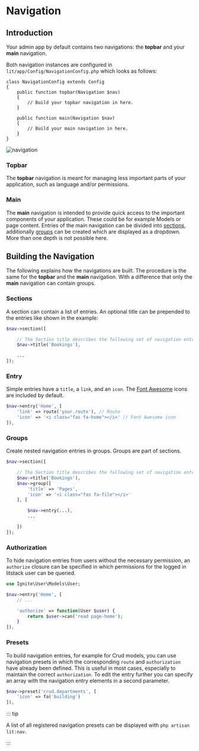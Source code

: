 # Navigation

## Introduction

Your admin app by default contains two navigations: the **topbar** and your
**main** navigation.

Both navigation instances are configured in
`lit/app/Config/NavigationConfig.php` which looks as follows:

```php{lit/app/Config/NavigationConfig.php}
class NavigationConfig extends Config
{
    public function topbar(Navigation $nav)
    {
        // Build your topbar navigation in here.
    }

    public function main(Navigation $nav)
    {
        // Build your main navigation in here.
    }
}
```

![navigation](./screens/navigation.jpg 'navigation')

### Topbar

The **topbar** navigation is meant for managing less important parts of your
application, such as language and/or permissions.

### Main

The **main** navigation is intended to provide quick access to the important
components of your application. These could be for example Models or page
content. Entries of the main navigation can be divided into
[sections](#sections), additionally [groups](#groups) can be created which are
displayed as a dropdown. More than one depth is not possible here.

## Building the Navigation

The following explains how the navigations are built. The procedure is the same
for the **topbar** and the **main** navigation. With a difference that only the
**main** navigation can contain groups.

### Sections

A section can contain a list of entries. An optional title can be prepended to
the entries like shown in the example:

```php
$nav->section([

    // The Section title describes the following set of navigation entries.
    $nav->title('Bookings'),

    ...
]);
```

### Entry

Simple entries have a `title`, a `link`, and an `icon`. The
[Font Awesome](https://fontawesome.com/icons?d=gallery&m=free) icons are
included by default.

```php
$nav->entry('Home', [
    'link' => route('your.route'), // Route
    'icon' => '<i class="fas fa-home"></i>' // Font Awesome icon
]),
```

### Groups

Create nested navigation entries in groups. Groups are part of sections.

```php
$nav->section([

    // The Section title describes the following set of navigation entries.
    $nav->title('Bookings'),
    $nav->group([
        'title' => 'Pages',
        'icon' => '<i class="fas fa-file"></i>'
    ], [

        $nav->entry(...),
        ...

    ])
]);
```

### Authorization

To hide navigation entries from users without the necessary permission, an
`authorize` closure can be specified in which permissions for the logged in
litstack user can be queried.

```php
use Ignite\User\Models\User;

$nav->entry('Home', [
    // ...

    'authorize' => function(User $user) {
        return $user->can('read page-home');
    }
]),
```

### Presets

To build navigation entries, for example for Crud models, you can use navigation
presets in which the corresponding `route` and `authorization` have already been
defined. This is useful in most cases, especially to maintain the correct
`authorization`. To edit the entry further you can specify an array with the
navigation entry elements in a second parameter.

```php
$nav->preset('crud.departments', [
    'icon' => fa('building')
]),
```

::: tip

A list of all registered navigation presets can be displayed with
`php artisan lit:nav`.

:::
